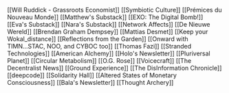 [[Will Ruddick - Grassroots Economist]]
[[Symbiotic Culture]]
[[Prémices du Nouveau Monde]]
[[Matthew's Substack]]
[[EXO: The Digital Bomb!]]
[[Eva's Substack]]
[[Nara's Substack]]
[[Network Affects]]
[[De Nieuwe Wereld]]
[[Brendan Graham Dempsey]]
[[Mattias Desmet]]
[[Keep your Wokal_distance]]
[[Reflections from the Garden]]
[[Onward with TIMN...STAC, NOO, and CYBOC too]]
[[Thomas Fazi]]
[[Stranded Technologies]]
[[American Alchemy]]
[[Holo's Newsletter]]
[[Pluriversal Planet]]
[[Circular Metabolism]]
[[O.G. Rose]]
[[Voicecraft]]
[[The Decentralist News]]
[[Ground Experience]]
[[The DisInformation Chronicle]]
[[deepcode]]
[[Solidarity Hall]]
[[Altered States of Monetary Consciousness]]
[[Bala's Newsletter]]
[[Thought Archery]]